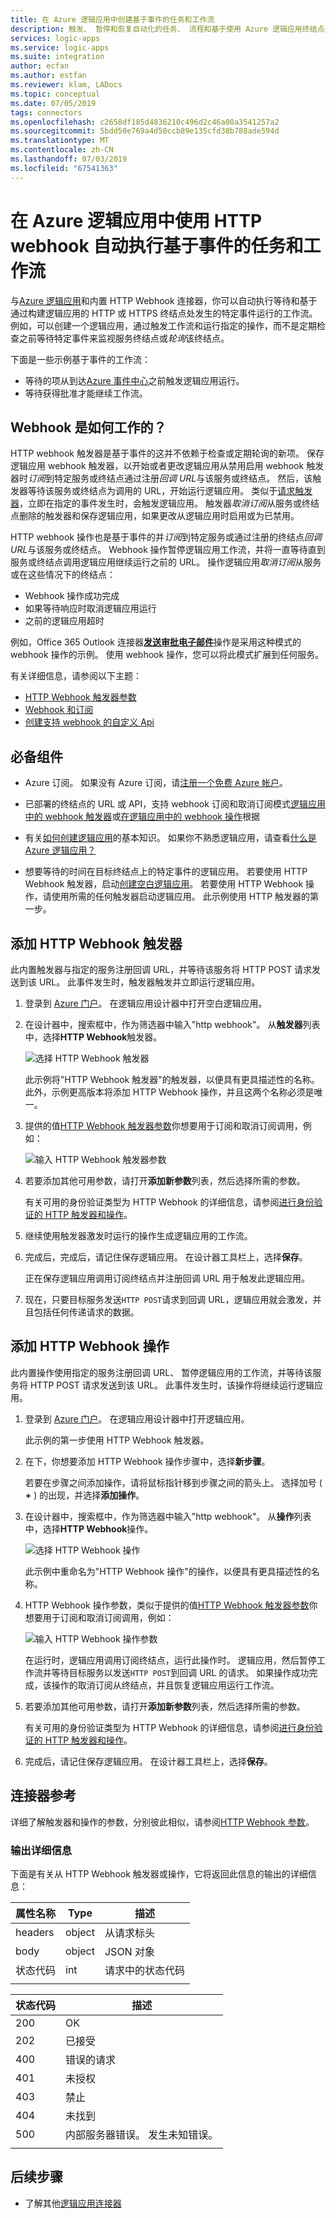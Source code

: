 ```yaml
---
title: 在 Azure 逻辑应用中创建基于事件的任务和工作流
description: 触发、 暂停和恢复自动化的任务、 流程和基于使用 Azure 逻辑应用终结点处发生的事件的工作流
services: logic-apps
ms.service: logic-apps
ms.suite: integration
author: ecfan
ms.author: estfan
ms.reviewer: klam, LADocs
ms.topic: conceptual
ms.date: 07/05/2019
tags: connectors
ms.openlocfilehash: c2658df185d4836210c496d2c46a00a3541257a2
ms.sourcegitcommit: 5bdd50e769a4d50ccb89e135cfd38b788ade594d
ms.translationtype: MT
ms.contentlocale: zh-CN
ms.lasthandoff: 07/03/2019
ms.locfileid: "67541363"
---
```

# <a name="automate-event-based-tasks-and-workflows-by-using-http-webhooks-in-azure-logic-apps"></a>在 Azure 逻辑应用中使用 HTTP webhook 自动执行基于事件的任务和工作流

与[Azure 逻辑应用](../logic-apps/logic-apps-overview.md)和内置 HTTP Webhook 连接器，你可以自动执行等待和基于通过构建逻辑应用的 HTTP 或 HTTPS 终结点处发生的特定事件运行的工作流。 例如，可以创建一个逻辑应用，通过触发工作流和运行指定的操作，而不是定期检查之前等待特定事件来监视服务终结点或*轮询*该终结点。

下面是一些示例基于事件的工作流：

* 等待的项从到达[Azure 事件中心](https://github.com/logicappsio/EventHubAPI)之前触发逻辑应用运行。
* 等待获得批准才能继续工作流。

## <a name="how-do-webhooks-work"></a>Webhook 是如何工作的？

HTTP webhook 触发器是基于事件的这并不依赖于检查或定期轮询的新项。 保存逻辑应用 webhook 触发器，以开始或者更改逻辑应用从禁用启用 webhook 触发器时*订阅*到特定服务或终结点通过注册*回调 URL*与该服务或终结点。 然后，该触发器等待该服务或终结点为调用的 URL，开始运行逻辑应用。 类似于[请求触发器](connectors-native-reqres.md)，立即在指定的事件发生时，会触发逻辑应用。 触发器*取消订阅*从服务或终结点删除的触发器和保存逻辑应用，如果更改从逻辑应用时启用或为已禁用。

HTTP webhook 操作也是基于事件的并*订阅*到特定服务或通过注册的终结点*回调 URL*与该服务或终结点。 Webhook 操作暂停逻辑应用工作流，并将一直等待直到服务或终结点调用逻辑应用继续运行之前的 URL。 操作逻辑应用*取消订阅*从服务或在这些情况下的终结点：

* Webhook 操作成功完成
* 如果等待响应时取消逻辑应用运行
* 之前的逻辑应用超时

例如，Office 365 Outlook 连接器[**发送审批电子邮件**](connectors-create-api-office365-outlook.md)操作是采用这种模式的 webhook 操作的示例。 使用 webhook 操作，您可以将此模式扩展到任何服务。

有关详细信息，请参阅以下主题：

* [HTTP Webhook 触发器参数](../logic-apps/logic-apps-workflow-actions-triggers.md#http-webhook-trigger)
* [Webhook 和订阅](../logic-apps/logic-apps-workflow-actions-triggers.md#webhooks-and-subscriptions)
* [创建支持 webhook 的自定义 Api](../logic-apps/logic-apps-create-api-app.md)

## <a name="prerequisites"></a>必备组件

* Azure 订阅。 如果没有 Azure 订阅，请[注册一个免费 Azure 帐户](https://azure.microsoft.com/free/)。

* 已部署的终结点的 URL 或 API，支持 webhook 订阅和取消订阅模式[逻辑应用中的 webhook 触发器](../logic-apps/logic-apps-create-api-app.md#webhook-triggers)或[在逻辑应用中的 webhook 操作](../logic-apps/logic-apps-create-api-app.md#webhook-actions)根据

* 有关[如何创建逻辑应用](../logic-apps/quickstart-create-first-logic-app-workflow.md)的基本知识。 如果你不熟悉逻辑应用，请查看[什么是 Azure 逻辑应用？](../logic-apps/logic-apps-overview.md)

* 想要等待的时间在目标终结点上的特定事件的逻辑应用。 若要使用 HTTP Webhook 触发器，启动[创建空白逻辑应用](../logic-apps/quickstart-create-first-logic-app-workflow.md)。 若要使用 HTTP Webhook 操作，请使用所需的任何触发器启动逻辑应用。 此示例使用 HTTP 触发器的第一步。

## <a name="add-an-http-webhook-trigger"></a>添加 HTTP Webhook 触发器

此内置触发器与指定的服务注册回调 URL，并等待该服务将 HTTP POST 请求发送到该 URL。 此事件发生时，触发器触发并立即运行逻辑应用。

1. 登录到 [Azure 门户](https://portal.azure.com)。 在逻辑应用设计器中打开空白逻辑应用。

1. 在设计器中，搜索框中，作为筛选器中输入"http webhook"。 从**触发器**列表中，选择**HTTP Webhook**触发器。

   ![选择 HTTP Webhook 触发器](./media/connectors-native-webhook/select-http-webhook-trigger.png)

   此示例将"HTTP Webhook 触发器"的触发器，以便具有更具描述性的名称。 此外，示例更高版本将添加 HTTP Webhook 操作，并且这两个名称必须是唯一。

1. 提供的值[HTTP Webhook 触发器参数](../logic-apps/logic-apps-workflow-actions-triggers.md#http-webhook-trigger)你想要用于订阅和取消订阅调用，例如：

   ![输入 HTTP Webhook 触发器参数](./media/connectors-native-webhook/http-webhook-trigger-parameters.png)

1. 若要添加其他可用参数，请打开**添加新参数**列表，然后选择所需的参数。

   有关可用的身份验证类型为 HTTP Webhook 的详细信息，请参阅[进行身份验证的 HTTP 触发器和操作](../logic-apps/logic-apps-workflow-actions-triggers.md#connector-authentication)。

1. 继续使用触发器激发时运行的操作生成逻辑应用的工作流。

1. 完成后，完成后，请记住保存逻辑应用。 在设计器工具栏上，选择**保存**。

   正在保存逻辑应用调用订阅终结点并注册回调 URL 用于触发此逻辑应用。

1. 现在，只要目标服务发送`HTTP POST`请求到回调 URL，逻辑应用就会激发，并且包括任何传递请求的数据。

## <a name="add-an-http-webhook-action"></a>添加 HTTP Webhook 操作

此内置操作使用指定的服务注册回调 URL、 暂停逻辑应用的工作流，并等待该服务将 HTTP POST 请求发送到该 URL。 此事件发生时，该操作将继续运行逻辑应用。

1. 登录到 [Azure 门户](https://portal.azure.com)。 在逻辑应用设计器中打开逻辑应用。

   此示例的第一步使用 HTTP Webhook 触发器。

1. 在下，你想要添加 HTTP Webhook 操作步骤中，选择**新步骤**。

   若要在步骤之间添加操作，请将鼠标指针移到步骤之间的箭头上。 选择加号 ( **+** ) 的出现，并选择**添加操作**。

1. 在设计器中，搜索框中，作为筛选器中输入"http webhook"。 从**操作**列表中，选择**HTTP Webhook**操作。

   ![选择 HTTP Webhook 操作](./media/connectors-native-webhook/select-http-webhook-action.png)

   此示例中重命名为"HTTP Webhook 操作"的操作，以便具有更具描述性的名称。

1. HTTP Webhook 操作参数，类似于提供的值[HTTP Webhook 触发器参数](../logic-apps/logic-apps-workflow-actions-triggers.md##http-webhook-trigger)你想要用于订阅和取消订阅调用，例如：

   ![输入 HTTP Webhook 操作参数](./media/connectors-native-webhook/http-webhook-action-parameters.png)

   在运行时，逻辑应用调用订阅终结点，运行此操作时。 逻辑应用，然后暂停工作流并等待目标服务以发送`HTTP POST`到回调 URL 的请求。 如果操作成功完成，该操作的取消订阅从终结点，并且恢复逻辑应用运行工作流。

1. 若要添加其他可用参数，请打开**添加新参数**列表，然后选择所需的参数。

   有关可用的身份验证类型为 HTTP Webhook 的详细信息，请参阅[进行身份验证的 HTTP 触发器和操作](../logic-apps/logic-apps-workflow-actions-triggers.md#connector-authentication)。

1. 完成后，请记住保存逻辑应用。 在设计器工具栏上，选择**保存**。

## <a name="connector-reference"></a>连接器参考

详细了解触发器和操作的参数，分别彼此相似，请参阅[HTTP Webhook 参数](../logic-apps/logic-apps-workflow-actions-triggers.md##http-webhook-trigger)。

### <a name="output-details"></a>输出详细信息

下面是有关从 HTTP Webhook 触发器或操作，它将返回此信息的输出的详细信息：

| 属性名称 | Type | 描述 |
|---------------|------|-------------|
| headers | object | 从请求标头 |
| body | object | JSON 对象 | 具有从请求的正文内容的对象 |
| 状态代码 | int | 请求中的状态代码 |
|||

| 状态代码 | 描述 |
|-------------|-------------|
| 200 | OK |
| 202 | 已接受 |
| 400 | 错误的请求 |
| 401 | 未授权 |
| 403 | 禁止 |
| 404 | 未找到 |
| 500 | 内部服务器错误。 发生未知错误。 |
|||

## <a name="next-steps"></a>后续步骤

* 了解其他[逻辑应用连接器](../connectors/apis-list.md)
